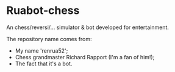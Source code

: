 # Ruabot-chess
An chess/reversi/... simulator &amp; bot developed for entertainment.

The repository name comes from:
- My name 'renrua52';
- Chess grandmaster Richard Rapport (I'm a fan of him!);
- The fact that it's a bot.
